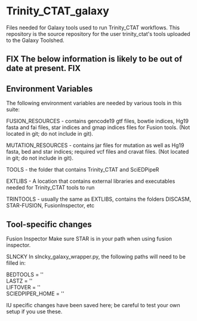 # Trinity_CTAT_galaxy
Files needed for Galaxy tools used to run Trinity_CTAT workflows.
This repository is the source repository for the user trinity_ctat's
tools uploaded to the Galaxy Toolshed.

## FIX The below information is likely to be out of date at present. FIX ##


## Environment Variables

The following environment variables are needed by various tools in this suite:

FUSION_RESOURCES - contains gencode19 gtf files, bowtie indices, Hg19 fasta and fai files, star indices and gmap indices files for Fusion tools.
(Not located in git; do not include in git).

MUTATION_RESOURCES - contains jar files for mutation as well as Hg19 fasta, bed and star indices; required vcf files and cravat files.
(Not located in git; do not include in git).

TOOLS - the folder that contains Trinity_CTAT and SciEDPipeR

EXTLIBS - A location that contains external libraries and executables needed for Trinity_CTAT tools to run

TRINTOOLS - usually the same as EXTLIBS, contains the folders DISCASM, STAR-FUSION, FusionInspector, etc

## Tool-specific changes

Fusion Inspector
Make sure STAR is in your path when using fusion inspector.

SLNCKY
In slncky_galaxy_wrapper.py, the following paths will need to be filled in:

BEDTOOLS = ''    
LASTZ = ''    
LIFTOVER = ''    
SCIEDPIPER_HOME = ''    

IU specific changes have been saved here; be careful to test your own setup if you use these.


